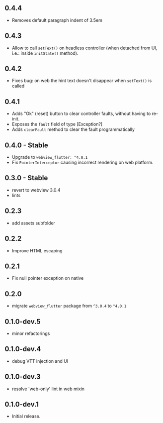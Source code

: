## 0.4.4
* Removes default paragraph indent of 3.5em

## 0.4.3
* Allow to call `setText()` on headless controller (when detached from UI, i.e.: inside `initState()` method).

## 0.4.2
* Fixes bug: on web the hint text doesn't disappear when `setText()` is called

## 0.4.1
* Adds "Ok" (reset) button to clear controller faults, without having to re-init.
* Exposes the `fault` field of type [Exception?]
* Adds `clearFault` method to clear the fault programmatically 

## 0.4.0 - Stable
* Upgrade to `webview_flutter: ^4.0.1`
* Fix `PointerInterceptor` causing incorrect rendering on web platform.

## 0.3.0 - Stable
* revert to webview 3.0.4
* lints

## 0.2.3
* add assets subfolder

## 0.2.2
* Improve HTML escaping


## 0.2.1
* Fix null pointer exception on native

## 0.2.0
* migrate `webview_flutter` package from `^3.0.4` to `^4.0.1`

## 0.1.0-dev.5
* minor refactorings

## 0.1.0-dev.4
* debug VTT injection and UI

## 0.1.0-dev.3

* resolve 'web-only' lint in web mixin
## 0.1.0-dev.1

* Initial release.
